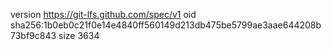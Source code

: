 version https://git-lfs.github.com/spec/v1
oid sha256:1b0eb0c21f0e14e4840ff560149d213db475be5799ae3aae644208b73bf9c843
size 3634
